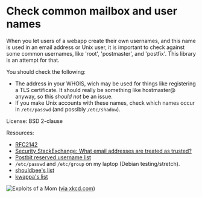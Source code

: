 # Check common mailbox and user names

When you let users of a webapp create their own usernames, and this name is used
in an email address or Unix user, it is important to check against some common
usernames, like 'root', 'postmaster', and 'postfix'. This library is an attempt
for that.

You should check the following:
  * The address in your WHOIS, wich may be used for things like registering a
    TLS certificate. It should really be something like hostmaster@ anyway, so
    this *should not* be an issue.
  * If you make Unix accounts with these names, check which names occur in
    `/etc/passwd` (and possibly `/etc/shadow`).

License: BSD 2-clause

Resources:

  * [RFC2142](https://www.ietf.org/rfc/rfc2142.txt)
  * [Security StackExchange: What email addresses are treated as trusted?](http://security.stackexchange.com/questions/84127/what-email-addresses-are-treated-as-trusted)
  * [Postbit reserved username list](http://blog.postbit.com/reserved-username-list.html)
  * `/etc/passwd` and `/etc/group` on my laptop (Debian testing/stretch).
  * [shouldbee's list](https://github.com/shouldbee/reserved-usernames)
  * [kwappa's list](https://github.com/kwappa/username_not_reserved_validator/blob/master/lib/username_not_reserved_validator/reserved_names.rb)

![Exploits of a Mom](https://imgs.xkcd.com/comics/exploits_of_a_mom.png)
([via xkcd.com](https://xkcd.com/327/))
